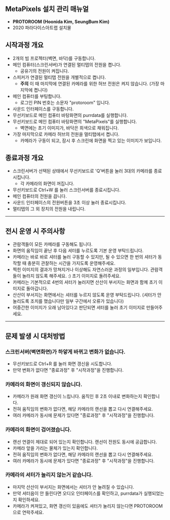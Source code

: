 ## MetaPixels 설치 관리 매뉴얼
 * **PROTOROOM (Hoonida Kim, SeungBum Kim)**
 * 2020 파라다이스아트랩 설치물

## 시작과정 개요
 * 2개의 빔 프로젝터(벽면, 바닥)를 구동합니다.
 * 메인 컴퓨터(스크린서버)가 연결된 멀티탭의 전원을 켭니다.
   * 공유기의 전원이 켜집니다.
 * 스피커가 연결된 멀티탭 전원을 개별적으로 켭니다.
   * **주의** 이 때 마지막에 연결된 카메라를 위한 허브 전원은 켜지 않습니다. (가장 마지막에 켭니다)
 * 메인 컴퓨터를 부팅합니다.
   * 로그인 PIN 번호는 소문자 "protoroom" 입니다.
 * 사운드 인터페이스를 구동합니다.
 * 무선키보드로 메인 컴퓨터 바탕화면의 purrdata를 실행합니다.
 * 무선키보드로 메인 컴퓨터 바탕화면의 "MetaPixels"를 실행합니다.
   * 벽면에는 초기 이미지가, 바닥은 희색으로 채워집니다.
 * 가장 마지막으로 카메라 허브의 전원을 멀티탭에서 켭니다.
   * 카메라가 구동이 되고, 잠시 후 스크린에 화면을 찍고 있는 이미지가 보입니다.

## 종료과정 개요
 * 스크린서버가 선택된 상태에서 무선키보드로 'Q'버튼을 눌러 3대의 카메라를 종료시킵니다.
   * 각 카메라의 화면이 꺼집니다.
 * 무선키보드로 Ctrl+W 를 눌러 스크린서버를 종료시킵니다.
 * 메인 컴퓨터의 전원을 끕니다.
 * 사운드 인터페이스의 전원버튼을 3초 이상 눌러 종료시킵니다.
 * 멀티탭의 그 외 장치의 전원을 내립니다.

----

## 전시 운영 시 주의사항
 * 관람객들이 모든 카메라를 구동해도 됩니다.
 * 화면의 움직임이 끝난 후 다음 셔터를 누르도록 기본 운영 부탁드립니다.
 * 카메라는 바로 바로 셔터를 눌러 구동할 수 있지만, 될 수 있으면 한 번의 셔터가 동작할 때 충분히 관찰하는 시간을 가지도록 운영해주세요.
 * 찍힌 이미지의 결과가 망쳐지거나 이상해도 자연스러운 과정의 일부입니다. 관람객들이 놀라지 않도록 해주세요. :) 초기 이미지로 돌려주세요.
 * 카메라는 기본적으로 4번의 셔터가 눌러지면 산산이 부서지는 화면과 함께 초기 이미지로 돌아갑니다.
 * 산산이 부서지는 화면에서는 셔터를 누르지 않도록 운영 부탁드립니다. (셔터가 안 눌리도록 조치를 했습니다만 일부 구간에서 오류가 있습니다)
 * 어중간한 이미지가 오래 남아있다고 판단되면 셔터를 눌러 초기 이미지로 만들어주세요.


----

## 문제 발생 시 대처방법

### 스크린서버(벽면화면)가 하얗게 바뀌고 변화가 없습니다.
 * 무선키보드로 Ctrl+R 를 눌러 화면 갱신을 시도합니다.
 * 만약 변화가 없다면 "종료과정" 후 "시작과정"을 진행합니다.

### 카메라의 화면이 갱신되지 않습니다.
 * 카메라가 원래 화면 갱신이 느립니다. 움직인 후 2초 이내로 변화하는지 확인합니다.
 * 전혀 움직임의 변화가 없다면, 해당 카메라의 랜선을 뽑고 다시 연결해주세요.
 * 여러 카메라가 동시에 문제가 있다면 "종료과정" 후 "시작과정"을 진행합니다.

### 카메라의 화면이 검어졌습니다.
 * 랜선 연결이 제대로 되어 있는지 확인합니다. 랜선이 전원도 동시에 공급합니다.
 * 카메라 앞을 가리는 물체가 있는지 확인합니다.
 * 전혀 움직임의 변화가 없다면, 해당 카메라의 랜선을 뽑고 다시 연결해주세요.
 * 여러 카메라가 동시에 문제가 있다면 "종료과정" 후 "시작과정"을 진행합니다.

### 카메라의 셔터가 눌리지 않는거 같습니다.
 * 마지막 산산이 부서지는 화면에서는 셔터가 안 눌려질 수 있습니다.
 * 만약 셔터음이 안 들린다면 오디오 인터페이스를 확인하고, purrdata가 실행되었는지 확인하세요.
 * 카메라가 켜져있고, 화면 갱신이 있음에도 셔터가 눌리지 않는다면 PROTOROOM으로 연락주세요.
